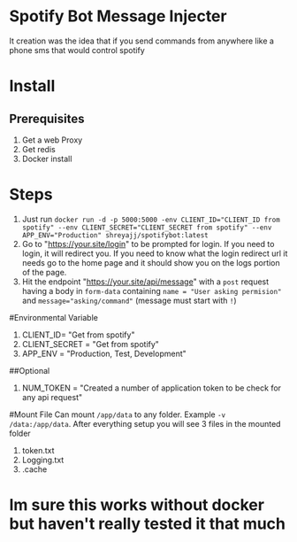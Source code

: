 # Spotify Bot Message Injecter
It creation was the idea that if you send commands from anywhere like a phone sms that would
control spotify

# Install
## Prerequisites 
1. Get a web Proxy
2. Get redis
3. Docker install

# Steps
1. Just run `docker run -d -p 5000:5000 -env CLIENT_ID="CLIENT_ID from spotify" --env CLIENT_SECRET="CLIENT_SECRET from spotify" --env APP_ENV="Production" shreyajj/spotifybot:latest`
2. Go to "https://your.site/login" to be prompted for login. If you need to login, it will redirect you. If you need to know what the login redirect url it needs go to the home page and it should show you on the logs portion of the page.
3. Hit the endpoint "https://your.site/api/message" with a `post` request having a body in `form-data` containing `name = "User asking permision"` and `message="asking/command"` (message must start with `!`)

#Environmental Variable
1. CLIENT_ID= "Get from spotify"
2. CLIENT_SECRET = "Get from spotify"
3. APP_ENV = "Production, Test, Development"

##Optional
1. NUM_TOKEN = "Created a number of application token to be check for any api request"

#Mount File
Can mount `/app/data` to any folder. Example `-v /data:/app/data`. 
After everything setup you will see 3 files in the mounted folder
1. token.txt
2. Logging.txt
3. .cache

# Im sure this works without docker but haven't really tested it that much

